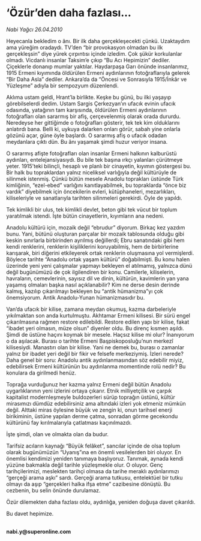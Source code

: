 # ‘Özür’den daha fazlası...

*Nabi Yağcı 26.04.2010*

<div class="yazi"><p>Heyecanla bekledim o ânı. Bir ilk daha gerçekleşecekti çünkü. Uzaktaydım ama yüreğim oradaydı. TV’den “bir provokasyon olmadan bu ilk gerçekleşsin” diye yürek çırpıntısı içinde izledim. Çok şükür korkulanlar olmadı. Vicdanlı insanlar Taksim’e çıkıp “Bu Acı Hepimizin” dediler. Çiçeklerle donanıp mumlar yaktılar. Haydarpaşa Garı önünde insanlarımız, 1915 Ermeni kıyımında öldürülen Ermeni aydınlarının fotoğraflarıyla gelerek “Bir Daha Asla” dediler. Ankara’da da “Öncesi ve Sonrasıyla 1915/İnkâr ve Yüzleşme” adıyla bir sempozyum düzenlendi. </p>
<p>Aklıma ustam geldi, Hrant’la birlikte. Keşke bu günü, bu ilki yaşayıp görebilselerdi dedim. Ustam Sargis Çerkezyan’ın ufacık evinin ufacık odasında, yatağının tam karşısında, öldürülen Ermeni aydınlarının fotoğrafları olan sararmış bir afiş, çerçevelenmiş olarak orada dururdu. Neredeyse her gittiğimde o fotoğrafları gösterir, tek tek kim olduklarını anlatırdı bana. Belli ki, uykuya dalarken onları görür, sabah yine onlarla gözünü açar, güne öyle başlardı. O sararmış afiş o ufacık odadan meydanlara çıktı dün. Bu ânı yaşamak şimdi huzur veriyor insana. </p>
<p>O sararmış afişte fotoğrafları olan insanlar Ermeni halkının kalburüstü aydınları, entelejansiyasıydı. Bu bile tek başına ırkçı yalanları çürütmeye yeter. 1915’teki bilinçli, hesaplı ve planlı bir cinayetin, kıyımın göstergesi bu. Bir halk bu topraklardan yalnız niceliksel varlığıyla değil kültürüyle de silinmek istenmiş. Çünkü bütün mesele Anadolu toprakları üstünde Türk kimliğinin, “ezel-ebed” varlığını kanıtlayabilmek, bu topraklarda “önce biz vardık” diyebilmek için öncekilerin evleri, kütüphaneleri, mezarlıkları, kiliseleriyle ve sanatlarıyla tarihten silinmeleri gerekirdi. Öyle de yapıldı. </p>
<p>Tek kimlikli bir ulus, tek kimlikli devlet, beton gibi tek vücut bir toplum yaratılmak istendi. İşte bütün cinayetlerin, kıyımların ana nedeni. </p>
<p>Anadolu kültürü için, mozaik değil “ebrudur” diyorum. Birkaç kez yazdım bunu. Yani, bütünü oluşturan parçalar bir mozaik tablosunda olduğu gibi keskin sınırlarla birbirinden ayrılmış değillerdi; Ebru sanatındaki gibi hem kendi renklerini, renklerin kişiliklerini koruyabilmiş, hem de birbirlerine karışarak, biri diğerini etkileyerek ortak renklerin oluşmasına yol vermişlerdi. Böylece tarihte “Anadolu ortak yaşam kültürü” doğabilmişti. Bu konu halen üzerinde yeni yeni çalışmalar yapmayı bekleyen el atılmamış, yalnızca dünü değil bugünümüzü de çok ilgilendiren bir konu. Camilerle, kiliselerin, havraların, cemevlerinin, sayısız dil ve dinin, kültürün, kavimlerin yan yana yaşamış olmaları başka nasıl açıklanabilir? Kim ne derse desin derinde kalmış, kazılıp çıkarılmayı bekleyen bu “antik hümanizma”yı çok önemsiyorum. Antik Anadolu-Yunan hümanizmasıdır bu. </p>
<p>Van’da ufacık bir kilise, zamana meydan okumuş, kazma darbeleriyle yıkılmaktan son anda kurtulmuştu. Akhtamar Ermeni kilisesi. Bir sürü engel çıkarılmasına rağmen restore edilebildi. Restore edilen yapı bir kilise, fakat “ibadet yeri olmasın, müze olsun” diyenler oldu. Bu direnç kısmen aşıldı. Şimdi de üstüne haçını koymak bir mesele. Haçsız kilise mi olur? İnanıyorum o da aşılacak. Burası o tarihte Ermeni Başpiskoposluğu’nun merkezî kilisesiydi. Manastırı olan bir kilise. Yani ne demek bu, burası o zamanlar yalnız bir ibadet yeri değil bir fikir ve felsefe merkeziymiş. İzleri nerede? Daha genel bir soru: Anadolu antik aydınlanmasından söz edebilir miyiz, edebilirsek Ermeni kültürünün bu aydınlanma momentinde rolü nedir? Bu konulara da girilmedi henüz. </p>
<p>Toprağa vurduğunuz her kazma yalnız Ermeni değil bütün Anadolu uygarlıklarının yeni izlerini ortaya çıkarır. Etnik milliyetçilik ve çarpık kapitalist modernleşmeyle buldozerleri sürüp toprağın üstünü, kültür mirasımızı dümdüz edebilirsiniz ama altındaki izleri yok etmeniz mümkün değil. Alttaki miras öylesine büyük ve zengin ki, onun tarihsel enerji birikiminin, üstüne yapılan derme çatma, sonradan görme gecekondu kültürünü fay kırılmalarıyla çatlatması kaçınılmazdı. </p>
<p>İşte şimdi, olan ve olmakta olan da budur. </p>
<p>Tarifsiz acıların kaynağı “Büyük felâket”, sancılar içinde de olsa toplum olarak bugünümüzün “Uyanış”ına en önemli vesilelerden biri oluyor. En önemlisi kendimizi yeniden tanımaya başlıyoruz. Tanımak, aynada kendi yüzüne bakmakla değil tarihle yüzleşmekle olur. O oluyor. Genç tarihçilerimizi, meslekten tarihçi olmasa da tarihe meraklı aydınlarımızı “gerçeği arama aşkı” sardı. Gerçeği arama tutkusu, entelektüel bir tutku olmayı da aşıp “gerçekleri halka ifşa etme” cazibesine dönüştü. Bu cezbenin, bu selin önünde durulamaz. </p>
<p>Özür dilemekten daha fazlası oldu, aydınlığa, yeniden doğuşa davet çıkarıldı.</p>
<p>Bu davet hepimize. </p>
<p><b><br/>nabi.y@superonline.com</b></p></div>
